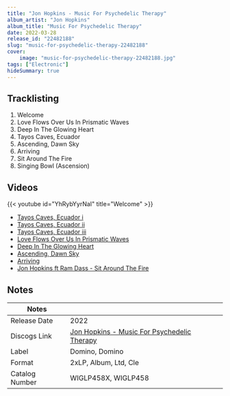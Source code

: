 ```yaml
---
title: "Jon Hopkins - Music For Psychedelic Therapy"
album_artist: "Jon Hopkins"
album_title: "Music For Psychedelic Therapy"
date: 2022-03-28
release_id: "22482188"
slug: "music-for-psychedelic-therapy-22482188"
cover:
    image: "music-for-psychedelic-therapy-22482188.jpg"
tags: ["Electronic"]
hideSummary: true
---
```


## Tracklisting
1. Welcome
2. Love Flows Over Us In Prismatic Waves
3. Deep In The Glowing Heart
4. Tayos Caves, Ecuador
5. Ascending, Dawn Sky
6. Arriving
7. Sit Around The Fire
8. Singing Bowl (Ascension)

## Videos
{{< youtube id="YhRybYyrNaI" title="Welcome" >}}
- [Tayos Caves, Ecuador i](https://www.youtube.com/watch?v=fzZ9r6VdCfc)
- [Tayos Caves, Ecuador ii](https://www.youtube.com/watch?v=jm_Y1HL59VA)
- [Tayos Caves, Ecuador iii](https://www.youtube.com/watch?v=sg-VH5pl-Hs)
- [Love Flows Over Us In Prismatic Waves](https://www.youtube.com/watch?v=1JenmCSndX8)
- [Deep In The Glowing Heart](https://www.youtube.com/watch?v=3DfT7jd3bhg)
- [Ascending, Dawn Sky](https://www.youtube.com/watch?v=7TRUERogs4w)
- [Arriving](https://www.youtube.com/watch?v=R676FQ7Zi40)
- [Jon Hopkins ft  Ram Dass - Sit Around The Fire](https://www.youtube.com/watch?v=ect4lgWRZbQ)

## Notes

| Notes          |             |
| ---------------| ----------- |
| Release Date   | 2022 |
| Discogs Link   | [Jon Hopkins - Music For Psychedelic Therapy](https://www.discogs.com/release/22482188) |
| Label          | Domino, Domino |
| Format         | 2xLP, Album, Ltd, Cle |
| Catalog Number | WIGLP458X, WIGLP458 |

